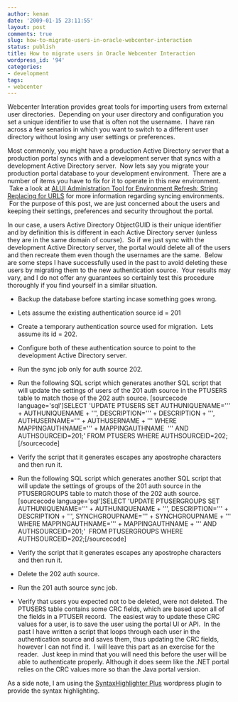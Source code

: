 ```yaml
---
author: kenan
date: '2009-01-15 23:11:55'
layout: post
comments: true
slug: how-to-migrate-users-in-oracle-webcenter-interaction
status: publish
title: How to migrate users in Oracle Webcenter Interaction
wordpress_id: '94'
categories:
- development
tags:
- webcenter
---
```


Webcenter Interation provides great tools for importing users from external
user directories.  Depending on your user directory and configuration you set
a unique identifier to use that is often not the username.  I have ran across
a few senarios in which you want to switch to a different user directory
without losing any user settings or preferences.

Most commonly, you might have a production Active Directory server that a
production portal syncs with and a development server that syncs with a
development Active Directory server.  Now lets say you migrate your production
portal database to your development environment.  There are a number of items
you have to fix for it to operate in this new environment.  Take a look at
[ALUI Administration Tool for Environment Refresh: String Replacing for
URLS](http://fsanglier.blogspot.com/2008/01/alui-administration-tool-for.html)
for more information regarding syncing environments.  For the purpose of this
post, we are just concerned about the users and keeping their settings,
preferences and security throughout the portal.

In our case, a users Active Directory ObjectGUID is their unique identifier
and by definition this is different in each Active Directory server (unless
they are in the same domain of course).  So if we just sync with the
development Active Directory server, the portal would delete all of the users
and then recreate them even though the usernames are the same.  Below are some
steps I have successfully used in the past to avoid deleting these users by
migrating them to the new authentication source.  Your results may vary, and I
do not offer any guarantees so certainly test this procedure thoroughly if you
find yourself in a similar situation.

  * Backup the database before starting incase something goes wrong.
  * Lets assume the existing authentication source id = 201
  * Create a temporary authentication source used for migration.  Lets assume its id = 202. 
  * Configure both of these authentication source to point to the development Active Directory server.
  * Run the sync job only for auth source 202.
  * Run the following SQL script which generates another SQL script that will update the settings of users of the 201 auth source in the PTUSERS table to match those of the 202 auth source.
[sourcecode language='sql']SELECT 'UPDATE PTUSERS SET AUTHUNIQUENAME=''' +
AUTHUNIQUENAME + ''', DESCRIPTION=''' + DESCRIPTION + ''', AUTHUSERNAME=''' +
AUTHUSERNAME + ''' WHERE MAPPINGAUTHNAME=''' + MAPPINGAUTHNAME  ''' AND
AUTHSOURCEID=201;' FROM PTUSERS WHERE AUTHSOURCEID=202;[/sourcecode]

  * Verify the script that it generates escapes any apostrophe characters and then run it.
  * Run the following SQL script which generates another SQL script that will update the settings of groups of the 201 auth source in the PTUSERGROUPS table to match those of the 202 auth source. 
[sourcecode language='sql']SELECT 'UPDATE PTUSERGROUPS SET AUTHUNIQUENAME='''
+ AUTHUNIQUENAME + ''', DESCRIPTION=''' + DESCRIPTION + ''',
SYNCHGROUPNAME=''' + SYNCHGROUPNAME + ''' WHERE MAPPINGAUTHNAME=''' +
MAPPINGAUTHNAME + ''' AND AUTHSOURCEID=201;'  FROM PTUSERGROUPS WHERE
AUTHSOURCEID=202;[/sourcecode]

  * Verify the script that it generates escapes any apostrophe characters and then run it.
  * Delete the 202 auth source.
  * Run the 201 auth source sync job.
  * Verify that users you expected not to be deleted, were not deleted.
The PTUSERS table contains some CRC fields, which are based upon all of the
fields in a PTUSER record.  The easiest way to update these CRC values for a
user, is to save the user using the portal UI or API.  In the past I have
written a script that loops through each user in the authentication source and
saves them, thus updating the CRC fields, however I can not find it.  I will
leave this part as an exercise for the reader.  Just keep in mind that you
will need this before the user will be able to authenticate properly.
Although it does seem like the .NET portal relies on the CRC values more so
than the Java portal version.

As a side note, I am using the [SyntaxHighlighter
Plus](http://wordpress.org/extend/plugins/syntaxhighlighter-plus/) wordpress
plugin to provide the syntax highlighting.

